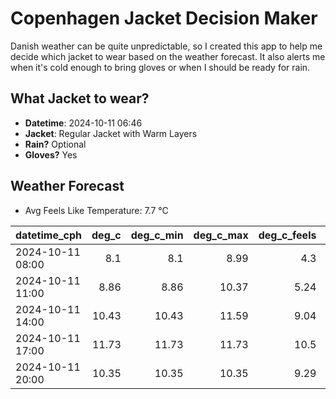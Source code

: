 
# Copenhagen Jacket Decision Maker

Danish weather can be quite unpredictable, so I created this app to help me decide which jacket to wear based on the weather forecast. 
It also alerts me when it's cold enough to bring gloves or when I should be ready for rain.

## What Jacket to wear?

- **Datetime**: 2024-10-11 06:46
- **Jacket**: Regular Jacket with Warm Layers
- **Rain?** Optional
- **Gloves?** Yes

## Weather Forecast
- Avg Feels Like Temperature: 7.7 °C

| datetime_cph     |   deg_c |   deg_c_min |   deg_c_max |   deg_c_feels | weather   | wind   | rain   |
|:-----------------|--------:|------------:|------------:|--------------:|:----------|:-------|:-------|
| 2024-10-11 08:00 |    8.1  |        8.1  |        8.99 |          4.3  | Rain      | High   | Low    |
| 2024-10-11 11:00 |    8.86 |        8.86 |       10.37 |          5.24 | Clouds    | High   | None   |
| 2024-10-11 14:00 |   10.43 |       10.43 |       11.59 |          9.04 | Rain      | High   | Low    |
| 2024-10-11 17:00 |   11.73 |       11.73 |       11.73 |         10.5  | Clouds    | High   | None   |
| 2024-10-11 20:00 |   10.35 |       10.35 |       10.35 |          9.29 | Clouds    | High   | None   |
        